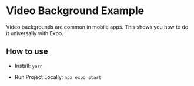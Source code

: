 # Video Background Example

Video backgrounds are common in mobile apps. This shows you how to do it universally with Expo.

## How to use

- Install: `yarn`

- Run Project Locally: `npx expo start`

